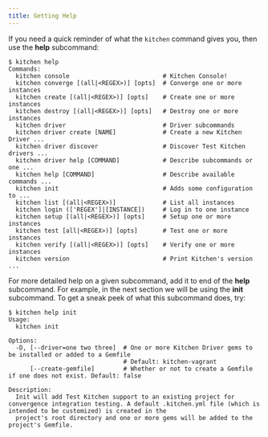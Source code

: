 ```yaml
---
title: Getting Help
---
```


If you need a quick reminder of what the `kitchen` command gives you, then use the **help** subcommand:

```
$ kitchen help
Commands:
  kitchen console                          # Kitchen Console!
  kitchen converge [(all|<REGEX>)] [opts]  # Converge one or more instances
  kitchen create [(all|<REGEX>)] [opts]    # Create one or more instances
  kitchen destroy [(all|<REGEX>)] [opts]   # Destroy one or more instances
  kitchen driver                           # Driver subcommands
  kitchen driver create [NAME]             # Create a new Kitchen Driver ...
  kitchen driver discover                  # Discover Test Kitchen drivers ...
  kitchen driver help [COMMAND]            # Describe subcommands or one ...
  kitchen help [COMMAND]                   # Describe available commands ...
  kitchen init                             # Adds some configuration to ...
  kitchen list [(all|<REGEX>)]             # List all instances
  kitchen login (['REGEX']|[INSTANCE])     # Log in to one instance
  kitchen setup [(all|<REGEX>)] [opts]     # Setup one or more instances
  kitchen test [all|<REGEX>)] [opts]       # Test one or more instances
  kitchen verify [(all|<REGEX>)] [opts]    # Verify one or more instances
  kitchen version                          # Print Kitchen's version ...
```

For more detailed help on a given subcommand, add it to end of the **help** subcommand. For example, in the next section we will be using the **init** subcommand. To get a sneak peek of what this subcommand does, try:

```
$ kitchen help init
Usage:
  kitchen init

Options:
  -D, [--driver=one two three]  # One or more Kitchen Driver gems to be installed or added to a Gemfile
                                # Default: kitchen-vagrant
      [--create-gemfile]        # Whether or not to create a Gemfile if one does not exist. Default: false

Description:
  Init will add Test Kitchen support to an existing project for convergence integration testing. A default .kitchen.yml file (which is intended to be customized) is created in the
  project's root directory and one or more gems will be added to the project's Gemfile.
```

